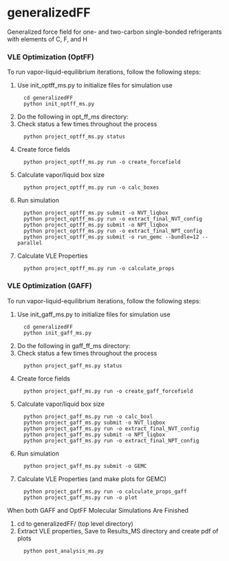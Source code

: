 # generalizedFF
Generalized force field for one- and two-carbon single-bonded refrigerants with elements of C, F, and H

### VLE Optimization (OptFF)
To run vapor-liquid-equilibrium iterations, follow the following steps:
1. Use init_optff_ms.py to initialize files for simulation use
   ```
     cd generalizedFF
     python init_optff_ms.py
   ```          
2. Do the following in opt_ff_ms directory:
3. Check status a few times throughout the process
   ```
     python project_optff_ms.py status 
   ```       
4. Create force fields
   ```
     python project_optff_ms.py run -o create_forcefield
   ```         
5. Calculate vapor/liquid box size
   ```
     python project_optff_ms.py run -o calc_boxes
   ```         
6. Run simulation
   ```
     python project_optff_ms.py submit -o NVT_liqbox
     python project_optff_ms.py run -o extract_final_NVT_config
     python project_optff_ms.py submit -o NPT_liqbox
     python project_optff_ms.py run -o extract_final_NPT_config
     python project_optff_ms.py submit -o run_gemc --bundle=12 --parallel
   ```   
7. Calculate VLE Properties
   ```
     python project_optff_ms.py run -o calculate_props
   ```

### VLE Optimization (GAFF)
To run vapor-liquid-equilibrium iterations, follow the following steps:
1. Use init_gaff_ms.py to initialize files for simulation use
   ```
     cd generalizedFF
     python init_gaff_ms.py
   ```          
2. Do the following in gaff_ff_ms directory:
3. Check status a few times throughout the process
   ```
     python project_gaff_ms.py status 
   ```       
4. Create force fields
   ```
     python project_gaff_ms.py run -o create_gaff_forcefield
   ```         
5. Calculate vapor/liquid box size
   ```
     python project_gaff_ms.py run -o calc_boxl
     python project_gaff_ms.py submit -o NVT_liqbox
     python project_gaff_ms.py run -o extract_final_NVT_config
     python project_gaff_ms.py submit -o NPT_liqbox
     python project_gaff_ms.py run -o extract_final_NPT_config
   ```         
6. Run simulation
   ```
     python project_gaff_ms.py submit -o GEMC
   ```   
7. Calculate VLE Properties (and make plots for GEMC)
   ```
     python project_gaff_ms.py run -o calculate_props_gaff
     python project_gaff_ms.py run -o plot
   ```

When both GAFF and OptFF Molecular Simulations Are Finished 
1. cd to generalizedFF/ (top level directory)
8. Extract VLE properties, Save to Results_MS directory and create pdf of plots
   ```
     python post_analysis_ms.py
   ```